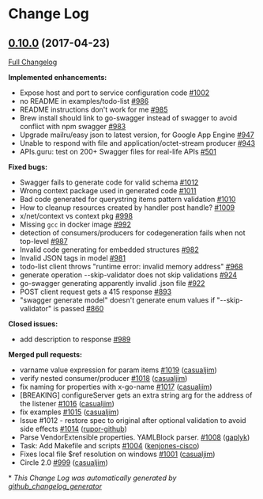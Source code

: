 # Change Log

## [0.10.0](https://github.com/sidewalklabs/go-swagger/tree/0.10.0) (2017-04-23)
[Full Changelog](https://github.com/sidewalklabs/go-swagger/compare/0.9.0...0.10.0)

**Implemented enhancements:**

- Expose host and port to service configuration code [\#1002](https://github.com/sidewalklabs/go-swagger/issues/1002)
- no README in examples/todo-list [\#986](https://github.com/sidewalklabs/go-swagger/issues/986)
- README instructions don't work for me [\#985](https://github.com/sidewalklabs/go-swagger/issues/985)
- Brew install should link to go-swagger instead of swagger to avoid conflict with npm swagger [\#983](https://github.com/sidewalklabs/go-swagger/issues/983)
- Upgrade mailru/easy json to latest version, for Google App Engine [\#947](https://github.com/sidewalklabs/go-swagger/issues/947)
- Unable to respond with file and application/octet-stream producer [\#943](https://github.com/sidewalklabs/go-swagger/issues/943)
- APIs.guru: test on 200+ Swagger files for real-life APIs [\#501](https://github.com/sidewalklabs/go-swagger/issues/501)

**Fixed bugs:**

- Swagger fails to generate code for valid schema [\#1012](https://github.com/sidewalklabs/go-swagger/issues/1012)
- Wrong context package used in generated code [\#1011](https://github.com/sidewalklabs/go-swagger/issues/1011)
- Bad code generated for querystring items pattern validation [\#1010](https://github.com/sidewalklabs/go-swagger/issues/1010)
- How to cleanup resources created by handler post handle? [\#1009](https://github.com/sidewalklabs/go-swagger/issues/1009)
- x/net/context vs context pkg [\#998](https://github.com/sidewalklabs/go-swagger/issues/998)
- Missing `gcc` in docker image [\#992](https://github.com/sidewalklabs/go-swagger/issues/992)
- detection of consumers/producers for codegeneration fails when not top-level [\#987](https://github.com/sidewalklabs/go-swagger/issues/987)
- Invalid code generating for embedded structures [\#982](https://github.com/sidewalklabs/go-swagger/issues/982)
- Invalid JSON tags in model [\#981](https://github.com/sidewalklabs/go-swagger/issues/981)
- todo-list client throws "runtime error: invalid memory address" [\#968](https://github.com/sidewalklabs/go-swagger/issues/968)
- generate operation --skip-validator does not skip validations [\#924](https://github.com/sidewalklabs/go-swagger/issues/924)
- go-swagger generating apparently invalid .json file [\#922](https://github.com/sidewalklabs/go-swagger/issues/922)
- POST client request gets a 415 response [\#893](https://github.com/sidewalklabs/go-swagger/issues/893)
- "swagger generate model" doesn't generate enum values if "--skip-validator" is passed [\#860](https://github.com/sidewalklabs/go-swagger/issues/860)

**Closed issues:**

- add description to response [\#989](https://github.com/sidewalklabs/go-swagger/issues/989)

**Merged pull requests:**

- varname value expression for param items [\#1019](https://github.com/sidewalklabs/go-swagger/pull/1019) ([casualjim](https://github.com/casualjim))
- verify nested consumer/producer [\#1018](https://github.com/sidewalklabs/go-swagger/pull/1018) ([casualjim](https://github.com/casualjim))
- fix naming for properties with x-go-name [\#1017](https://github.com/sidewalklabs/go-swagger/pull/1017) ([casualjim](https://github.com/casualjim))
- \[BREAKING\] configureServer gets an extra string arg for the address of the listener [\#1016](https://github.com/sidewalklabs/go-swagger/pull/1016) ([casualjim](https://github.com/casualjim))
- fix examples [\#1015](https://github.com/sidewalklabs/go-swagger/pull/1015) ([casualjim](https://github.com/casualjim))
- Issue \#1012 - restore spec to original after optional validation to avoid side effects [\#1014](https://github.com/sidewalklabs/go-swagger/pull/1014) ([rupor-github](https://github.com/rupor-github))
- Parse VendorExtensible properties. YAMLBlock parser. [\#1008](https://github.com/sidewalklabs/go-swagger/pull/1008) ([gaplyk](https://github.com/gaplyk))
- Task: Add Makefile and scripts [\#1004](https://github.com/sidewalklabs/go-swagger/pull/1004) ([kenjones-cisco](https://github.com/kenjones-cisco))
- Fixes local file $ref resolution on windows [\#1001](https://github.com/sidewalklabs/go-swagger/pull/1001) ([casualjim](https://github.com/casualjim))
- Circle 2.0 [\#999](https://github.com/sidewalklabs/go-swagger/pull/999) ([casualjim](https://github.com/casualjim))

\* *This Change Log was automatically generated by [github_changelog_generator](https://github.com/skywinder/Github-Changelog-Generator)*
